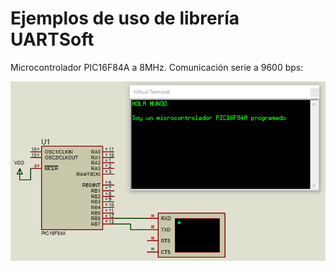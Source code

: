 ﻿# Ejemplos de uso de librería UARTSoft

Microcontrolador PIC16F84A a 8MHz. Comunicación serie a 9600 bps:

![UARTSoft](https://github.com/AguHDz/PicPas-Library/blob/master/UARTSoft/ejemplo/UARTSoft_DEMO_Capture.png)


